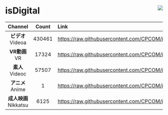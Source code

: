 # isDigital <img align="right" src="https://img.shields.io/github/last-commit/CPCOM/isDigital"/>  
  
| Channel | Count | Link |  
| :-----: | :---: | :--- |  
|**ビデオ**<br />Videoa | 430461 | https://raw.githubusercontent.com/CPCOM/isDigital/main/Videoa.txt |  
|**VR動画**<br />VR | 17324 | https://raw.githubusercontent.com/CPCOM/isDigital/main/VR.txt |  
|**素人**<br />Videoc | 57507 | https://raw.githubusercontent.com/CPCOM/isDigital/main/Videoc.txt |  
|**アニメ**<br />Anime | 1 | https://raw.githubusercontent.com/CPCOM/isDigital/main/Anime.txt |  
|**成人映画**<br />Nikkatsu | 6125 | https://raw.githubusercontent.com/CPCOM/isDigital/main/Nikkatsu.txt |  